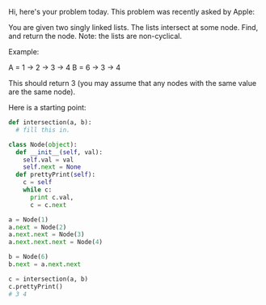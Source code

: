 Hi, here's your problem today. This problem was recently asked by Apple:

You are given two singly linked lists. The lists intersect at some node. Find, and return the node. Note: the lists are non-cyclical.

Example:

A = 1 -> 2 -> 3 -> 4
B = 6 -> 3 -> 4

This should return 3 (you may assume that any nodes with the same value are the same node).

Here is a starting point:

```python
def intersection(a, b):
  # fill this in.

class Node(object):
  def __init__(self, val):
    self.val = val
    self.next = None
  def prettyPrint(self):
    c = self
    while c:
      print c.val,
      c = c.next

a = Node(1)
a.next = Node(2)
a.next.next = Node(3)
a.next.next.next = Node(4)

b = Node(6)
b.next = a.next.next

c = intersection(a, b)
c.prettyPrint()
# 3 4
```
